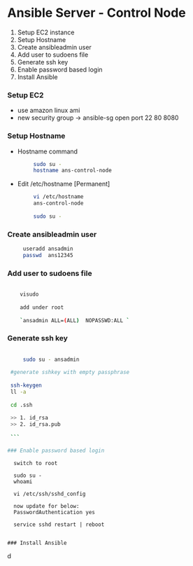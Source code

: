# Ansible Server - Control Node

 1. Setup EC2 instance
 2. Setup Hostname
 3. Create ansibleadmin user
 4. Add user to sudoens file
 5. Generate ssh key
 6. Enable password based login
 7. Install Ansible
 
 
 
 
 ### Setup EC2 
    
      
- use amazon linux ami
- new security group -> ansible-sg
                open port  22
                           80
                           8080
                           
 ### Setup Hostname
    
- Hostname command
      
   ```sh
		sudo su - 
		hostname ans-control-node
   ``` 
    
- Edit /etc/hostname [Permanent]
    
   ```sh
        vi /etc/hostname
        ans-control-node
        
        sudo su -
   ```

 ### Create ansibleadmin user
 
   ```sh
		useradd ansadmin
		passwd  ans12345
   ```
 
 ### Add user to sudoens file
   
   ```sh
      
	   visudo 
	   
	   add under root
	   
	   `ansadmin ALL=(ALL)	NOPASSWD:ALL `
   
   ```
   
 ### Generate ssh key
   
   ```sh
     
     	sudo su - ansadmin 
	
	#generate sshkey with empty passphrase
	
	ssh-keygen
	ll -a
	
	cd .ssh
	
	>> 1. id_rsa
	>> 2. id_rsa.pub
	
    ```
    
### Enable password based login   


  ```
      switch to root 
    
      sudo su - 
      whoami
    
      vi /etc/ssh/sshd_config
    
      now update for below:
      PasswordAuthentication yes
    
      service sshd restart | reboot
   ```
 
 ### Install Ansible
 
   ```
   d
   ```
    
